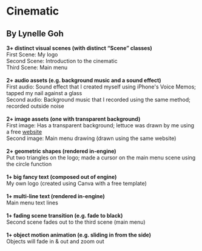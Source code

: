 # Cinematic
## By Lynelle Goh<br>
**3+ distinct visual scenes (with distinct “Scene” classes) <br>**
First Scene: My logo <br>
Second Scene: Introduction to the cinematic<br>
Third Scene: Main menu <br><br>
**2+ audio assets (e.g. background music and a sound effect)<br>**
First audio: Sound effect that I created myself using iPhone's Voice Memos; tapped my nail against a glass<br>
Second audio: Background music that I recorded using the same method; recorded outside noise<br><br>
**2+ image assets (one with transparent background)<br>**
First image: Has a transparent background; lettuce was drawn by me using a free [website](https://sketchpad.app/)<br>
Second image: Main menu drawing (drawn using the same website) <br><br>
**2+ geometric shapes (rendered in-engine)<br>**
Put two triangles on the logo; made a cursor on the main menu scene using the circle function <br><br>
**1+ big fancy text (composed out of engine)<br>**
My own logo (created using Canva with a free template) <br><br>
**1+ multi-line text (rendered in-engine)<br>**
Main menu text lines <br><br>
**1+ fading scene transition (e.g. fade to black)<br>**
Second scene fades out to the third scene (main menu) <br><br>
**1+ object motion animation (e.g. sliding in from the side)<br>**
Objects will fade in & out and zoom out